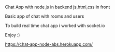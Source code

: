 Chat App with node.js in backend
js,html,css in front

Basic app of chat with rooms and users

To build real time chat app i worked with socket.io

Enjoy :) 



https://chat-app-node-abs.herokuapp.com/

